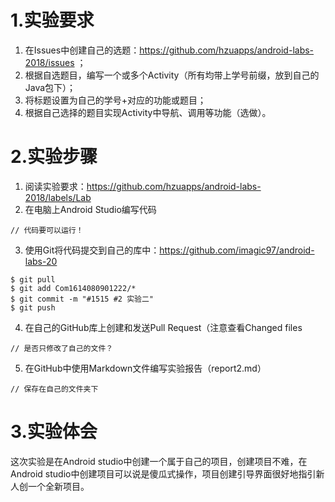 ﻿# 1.实验要求
1. 在Issues中创建自己的选题：https://github.com/hzuapps/android-labs-2018/issues ；
2. 根据自选题目，编写一个或多个Activity（所有均带上学号前缀，放到自己的Java包下）；
3. 将标题设置为自己的学号+对应的功能或题目；
4. 根据自己选择的题目实现Activity中导航、调用等功能（选做）。
# 2.实验步骤
1. 阅读实验要求：https://github.com/hzuapps/android-labs-2018/labels/Lab   
2. 在电脑上Android Studio编写代码  
```
// 代码要可以运行！
```   
3. 使用Git将代码提交到自己的库中：https://github.com/imagic97/android-labs-20
```
$ git pull
$ git add Com1614080901222/*
$ git commit -m "#1515 #2 实验二"
$ git push
```
4. 在自己的GitHub库上创建和发送Pull Request（注意查看Changed files
```
// 是否只修改了自己的文件？
```
5. 在GitHub中使用Markdown文件编写实验报告（report2.md）  
```
// 保存在自己的文件夹下
``` 
# 3.实验体会
这次实验是在Android studio中创建一个属于自己的项目，创建项目不难，在Android studio中创建项目可以说是傻瓜式操作，项目创建引导界面很好地指引新人创一个全新项目。
